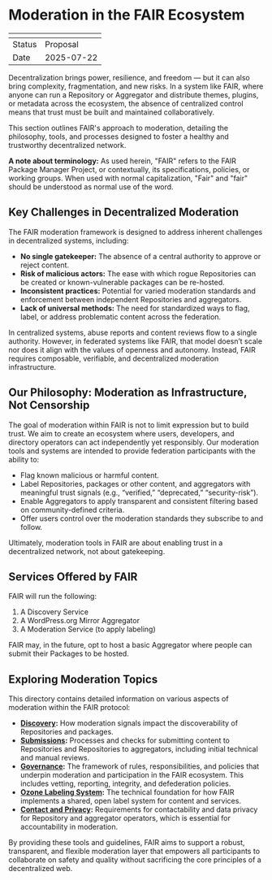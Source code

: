 # Moderation in the FAIR Ecosystem

| <!-- --> | <!-- -->   |
|----------|------------|
| Status   | Proposal   |
| Date     | 2025-07-22 |

Decentralization brings power, resilience, and freedom — but it can also bring complexity, fragmentation, and new risks. In a system like FAIR, where anyone can run a Repository or Aggregator and distribute themes, plugins, or metadata across the ecosystem, the absence of centralized control means that trust must be built and maintained collaboratively.

This section outlines FAIR's approach to moderation, detailing the philosophy, tools, and processes designed to foster a healthy and trustworthy decentralized network.

**A note about terminology:** As used herein, "FAIR" refers to the FAIR Package Manager Project, or contextually, its specifications, policies, or working groups. When used with normal capitalization, "Fair" and "fair" should be understood as normal use of the word.

## Key Challenges in Decentralized Moderation

The FAIR moderation framework is designed to address inherent challenges in decentralized systems, including:

- **No single gatekeeper:** The absence of a central authority to approve or reject content.
- **Risk of malicious actors:** The ease with which rogue Repositories can be created or known-vulnerable packages can be re-hosted.
- **Inconsistent practices:** Potential for varied moderation standards and enforcement between independent Repositories and aggregators.
- **Lack of universal methods:** The need for standardized ways to flag, label, or address problematic content across the federation.

In centralized systems, abuse reports and content reviews flow to a single authority. However, in federated systems like FAIR, that model doesn’t scale nor does it align with the values of openness and autonomy. Instead, FAIR requires composable, verifiable, and decentralized moderation infrastructure.

## Our Philosophy: Moderation as Infrastructure, Not Censorship

The goal of moderation within FAIR is not to limit expression but to build trust. We aim to create an ecosystem where users, developers, and directory operators can act independently yet responsibly. Our moderation tools and systems are intended to provide federation participants with the ability to:

- Flag known malicious or harmful content.
- Label Repositories, packages or other content, and aggregators with meaningful trust signals (e.g., “verified,” “deprecated,” “security-risk”).
- Enable Aggregators to apply transparent and consistent filtering based on community-defined criteria.
- Offer users control over the moderation standards they subscribe to and follow.

Ultimately, moderation tools in FAIR are about enabling trust in a decentralized network, not about gatekeeping.

## Services Offered by FAIR

FAIR will run the following:

1. A Discovery Service
2. A WordPress.org Mirror Aggregator
3. A Moderation Service (to apply labeling)

FAIR may, in the future, opt to host a basic Aggregator where people can submit their Packages to be hosted.

## Exploring Moderation Topics

This directory contains detailed information on various aspects of moderation within the FAIR protocol:

- **[Discovery](./discovery.md):** How moderation signals impact the discoverability of Repositories and packages.
- **[Submissions](./submissions/README.md):** Processes and checks for submitting content to Repositories and Repositories to aggregators, including initial technical and manual reviews.
- **[Governance](./governance/README.md):** The framework of rules, responsibilities, and policies that underpin moderation and participation in the FAIR ecosystem. This includes vetting, reporting, integrity, and defederation policies.
- **[Ozone Labeling System](./ozone-labeling-system.md):** The technical foundation for how FAIR implements a shared, open label system for content and services.
- **[Contact and Privacy](./governance/contact-and-privacy.md):** Requirements for contactability and data privacy for Repository and aggregator operators, which is essential for accountability in moderation.

By providing these tools and guidelines, FAIR aims to support a robust, transparent, and flexible moderation layer that empowers all participants to collaborate on safety and quality without sacrificing the core principles of a decentralized web.
